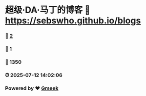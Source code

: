 # 超级·DA·马丁的博客 :link: https://sebswho.github.io/blogs 
### :page_facing_up: [2](https://sebswho.github.io/blogs/tag.html) 
### :speech_balloon: 1 
### :hibiscus: 1350 
### :alarm_clock: 2025-07-12 14:02:06 
### Powered by :heart: [Gmeek](https://github.com/Meekdai/Gmeek)
